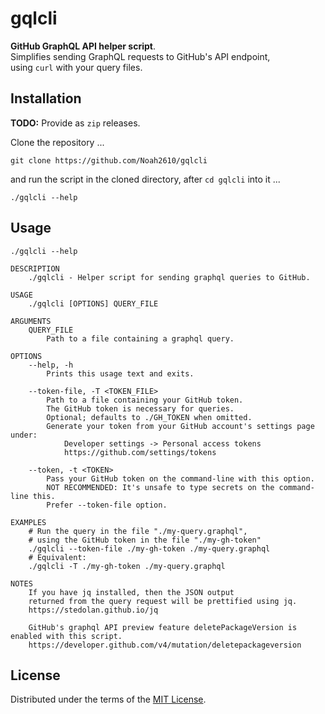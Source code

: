 # gqlcli
__GitHub GraphQL API helper script__.  
Simplifies sending GraphQL requests to GitHub's API endpoint,  
using `curl` with your query files.

## Installation
__TODO:__ Provide as `zip` releases.  

Clone the repository ...
```
git clone https://github.com/Noah2610/gqlcli
```
and run the script in the cloned directory, after `cd gqlcli` into it ...
```
./gqlcli --help
```

## Usage
```
./gqlcli --help
```
```
DESCRIPTION
    ./gqlcli - Helper script for sending graphql queries to GitHub.

USAGE
    ./gqlcli [OPTIONS] QUERY_FILE

ARGUMENTS
    QUERY_FILE
        Path to a file containing a graphql query.

OPTIONS
    --help, -h
        Prints this usage text and exits.

    --token-file, -T <TOKEN_FILE>
        Path to a file containing your GitHub token.
        The GitHub token is necessary for queries.
        Optional; defaults to ./GH_TOKEN when omitted.
        Generate your token from your GitHub account's settings page under:
            Developer settings -> Personal access tokens
            https://github.com/settings/tokens

    --token, -t <TOKEN>
        Pass your GitHub token on the command-line with this option.
        NOT RECOMMENDED: It's unsafe to type secrets on the command-line this.
        Prefer --token-file option.

EXAMPLES
    # Run the query in the file "./my-query.graphql",
    # using the GitHub token in the file "./my-gh-token"
    ./gqlcli --token-file ./my-gh-token ./my-query.graphql
    # Equivalent:
    ./gqlcli -T ./my-gh-token ./my-query.graphql

NOTES
    If you have jq installed, then the JSON output
    returned from the query request will be prettified using jq.
    https://stedolan.github.io/jq

    GitHub's graphql API preview feature deletePackageVersion is enabled with this script.
    https://developer.github.com/v4/mutation/deletepackageversion
```

## License
Distributed under the terms of the [MIT License][mit].

[mit]: https://github.com/Noah2610/gqlcli/blob/master/LICENSE
